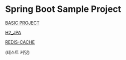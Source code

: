 # Spring Boot Sample Project

[BASIC PROJECT](https://github.com/akageun/spring_boot_sample/tree/master/basic)

[H2_JPA](https://github.com/akageun/spring_boot_sample/tree/master/h2_jpa)

[REDIS-CACHE](https://github.com/akageun/spring_boot_sample/tree/master/redis-cache)


(테스트 커밋)
